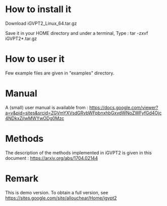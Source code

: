 How to install it 
=================

Download  iGVPT2_Linux_64.tar.gz 

Save it in your HOME directory and under a terminal,  Type :  tar -zxvf  iGVPT2*.tar.gz

How to user it
==============

Few example files  are given in "examples" directory.

Manual
======
A (small) user manual is available from : https://docs.google.com/viewer?a=v&pid=sites&srcid=ZGVmYXVsdGRvbWFpbnxhbGxvdWNoZWFyfGd4Ojc4NDkxZjIwMWYwODg0Mzc


Methods
=======
The description of the methods implemented in iGVPT2 is given in this document : https://arxiv.org/abs/1704.02144

Remark
======
This is demo version. To obtain a full version, see https://sites.google.com/site/allouchear/Home/igvpt2

 
